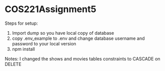 # COS221Assignment5

Steps for setup:
1) Import dump so you have local copy of database
2) copy .env_example to .env and change database username and password to your local version
3) npm install


Notes:
I changed the shows and movies tables constraints to CASCADE on DELETE